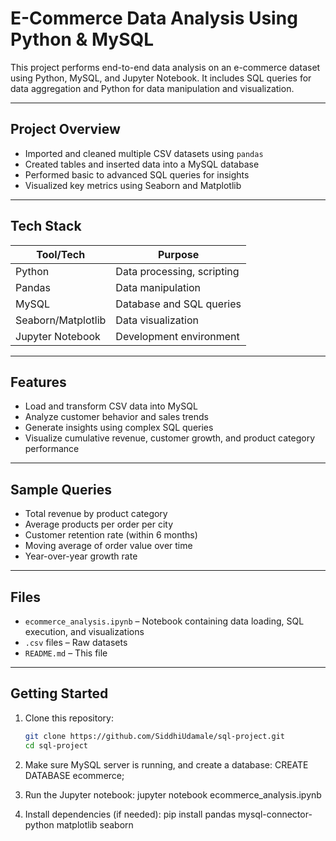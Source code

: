 # E-Commerce Data Analysis Using Python & MySQL

This project performs end-to-end data analysis on an e-commerce dataset using Python, MySQL, and Jupyter Notebook. It includes SQL queries for data aggregation and Python for data manipulation and visualization.

---

## Project Overview

- Imported and cleaned multiple CSV datasets using `pandas`
- Created tables and inserted data into a MySQL database
- Performed basic to advanced SQL queries for insights
- Visualized key metrics using Seaborn and Matplotlib

---

## Tech Stack

| Tool/Tech         | Purpose                     |
|-------------------|-----------------------------|
| Python            | Data processing, scripting  |
| Pandas            | Data manipulation           |
| MySQL             | Database and SQL queries    |
| Seaborn/Matplotlib| Data visualization          |
| Jupyter Notebook  | Development environment     |

---

## Features

- Load and transform CSV data into MySQL
- Analyze customer behavior and sales trends
- Generate insights using complex SQL queries
- Visualize cumulative revenue, customer growth, and product category performance

---

## Sample Queries

- Total revenue by product category
- Average products per order per city
- Customer retention rate (within 6 months)
- Moving average of order value over time
- Year-over-year growth rate

---

## Files

- `ecommerce_analysis.ipynb` – Notebook containing data loading, SQL execution, and visualizations
- `.csv` files – Raw datasets 
- `README.md` – This file

---

## Getting Started

1. Clone this repository:
   ```bash
   git clone https://github.com/SiddhiUdamale/sql-project.git
   cd sql-project
2. Make sure MySQL server is running, and create a database:
CREATE DATABASE ecommerce;

3. Run the Jupyter notebook:
jupyter notebook ecommerce_analysis.ipynb

4. Install dependencies (if needed):
pip install pandas mysql-connector-python matplotlib seaborn
